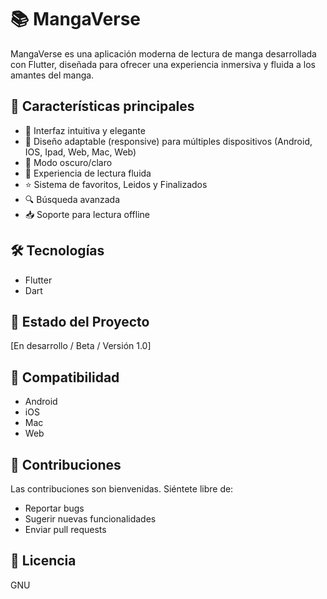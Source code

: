 # 📚 MangaVerse

MangaVerse es una aplicación moderna de lectura de manga desarrollada con Flutter, diseñada para ofrecer una experiencia inmersiva y fluida a los amantes del manga.

## 🌟 Características principales

- 📱 Interfaz intuitiva y elegante
- 🎨 Diseño adaptable (responsive) para múltiples dispositivos (Android, IOS, Ipad, Web, Mac, Web)
- 🌙 Modo oscuro/claro
- 📖 Experiencia de lectura fluida
- ⭐ Sistema de favoritos, Leidos y Finalizados
- 🔍 Búsqueda avanzada
- 📥 Soporte para lectura offline

## 🛠️ Tecnologías

- Flutter
- Dart

## 🚀 Estado del Proyecto

[En desarrollo / Beta / Versión 1.0]

## 📱 Compatibilidad

- Android
- iOS
- Mac
- Web

## 🤝 Contribuciones

Las contribuciones son bienvenidas. Siéntete libre de:
- Reportar bugs
- Sugerir nuevas funcionalidades
- Enviar pull requests

## 📝 Licencia

GNU
